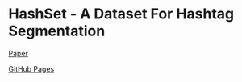 # HashSet - A Dataset For Hashtag Segmentation

[Paper](https://arxiv.org/pdf/2201.06741.pdf)

[GitHub Pages](https://pages.github.com/)
